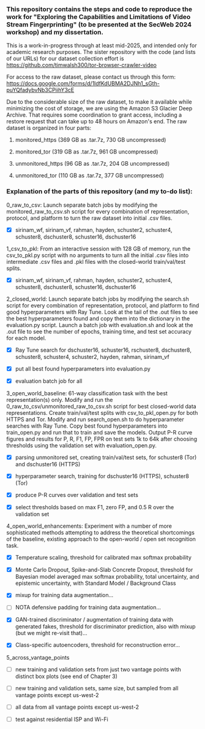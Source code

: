 ### This repository contains the steps and code to reproduce the work for "Exploring the Capabilities and Limitations of Video Stream Fingerprinting" (to be presented at the SecWeb 2024 workshop) and my dissertation.

This is a work-in-progress through at least mid-2025, and intended only for academic research purposes. The sister repository with the code (and lists of our URLs) for our dataset collection effort is https://github.com/timwalsh300/tor-browser-crawler-video

For access to the raw dataset, please contact us through this form: https://docs.google.com/forms/d/1ldfKdUBMA2DJNh1_sGth-puYQfadybvNb3CPiihY3cE

Due to the considerable size of the raw dataset, to make it available while minimizing the cost of storage, we are using the Amazon S3 Glacier Deep Archive. That requires some coordination to grant access, including a restore request that can take up to 48 hours on Amazon's end. The raw dataset is organized in four parts:

1. monitored_https (369 GB as .tar.7z, 730 GB uncompressed)

2. monitored_tor (319 GB as .tar.7z, 961 GB uncompressed)

3. unmonitored_https (96 GB as .tar.7z, 204 GB uncompressed)

4. unmonitored_tor (110 GB as .tar.7z, 377 GB uncompressed)

### Explanation of the parts of this repository (and my to-do list):

0_raw_to_csv: Launch separate batch jobs by modifying the monitored_raw_to_csv.sh script for every combination of representation, protocol, and platform to turn the raw dataset into initial .csv files.

- [x] sirinam_wf, sirinam_vf, rahman, hayden, schuster2, schuster4, schuster8, dschuster8, schuster16, dschuster16

1_csv_to_pkl: From an interactive session with 128 GB of memory, run the csv_to_pkl.py script with no arguments to turn all the initial .csv files into intermediate .csv files and .pkl files with the closed-world train/val/test splits.

- [x] sirinam_wf, sirinam_vf, rahman, hayden, schuster2, schuster4, schuster8, dschuster8, schuster16, dschuster16

2_closed_world: Launch separate batch jobs by modifying the search.sh script for every combination of representation, protocol, and platform to find good hyperparameters with Ray Tune. Look at the tail of the .out files to see the best hyperparameters found and copy them into the dictionary in the evaluation.py script. Launch a batch job with evaluation.sh and look at the .out file to see the number of epochs, training time, and test set accuracy for each model.

- [x] Ray Tune search for dschuster16, schuster16, rschuster8, dschuster8, schuster8, schuster4, schuster2, hayden, rahman, sirinam_vf

- [x] put all best found hyperparameters into evaluation.py

- [x] evaluation batch job for all

3_open_world_baseline: 61-way classification task with the best representation(s) only. Modify and run the 0_raw_to_csv/unmonitored_raw_to_csv.sh script for best closed-world data representations. Create train/val/test splits with csv_to_pkl_open.py for both HTTPS and Tor. Modify and run search_open.sh to do hyperparameter searches with Ray Tune. Copy best found hyperparameters into train_open.py and run that to train and save the models. Output P-R curve figures and results for P, R, F1, FP, FPR on test sets 1k to 64k after choosing thresholds using the validation set with evaluation_open.py.

- [x] parsing unmonitored set, creating train/val/test sets, for schuster8 (Tor) and dschuster16 (HTTPS)

- [x] hyperparameter search, training for dschuster16 (HTTPS), schuster8 (Tor)

- [x] produce P-R curves over validation and test sets

- [x] select thresholds based on max F1, zero FP, and 0.5 R over the validation set

4_open_world_enhancements: Experiment with a number of more sophisticated methods attempting to address the theoretical shortcomings of the baseline, existing approach to the open-world / open set recognition task. 

- [x] Temperature scaling, threshold for calibrated max softmax probability

- [x] Monte Carlo Dropout, Spike-and-Slab Concrete Dropout, threshold for Bayesian model averaged max softmax probability, total uncertainty, and epistemic uncertainty, with Standard Model / Background Class

- [x] mixup for training data augmentation...

- [ ] NOTA defensive padding for training data augmentation...

- [x] GAN-trained discriminator / augmentation of training data with generated fakes, threshold for discriminator prediction, also with mixup (but we might re-visit that)...

- [x] Class-specific autoencoders, threshold for reconstruction error...

5_across_vantage_points

- [ ] new training and validation sets from just two vantage points with distinct box plots (see end of Chapter 3)

- [ ] new training and validation sets, same size, but sampled from all vantage points except us-west-2

- [ ] all data from all vantage points except us-west-2

- [ ] test against residential ISP and Wi-Fi
